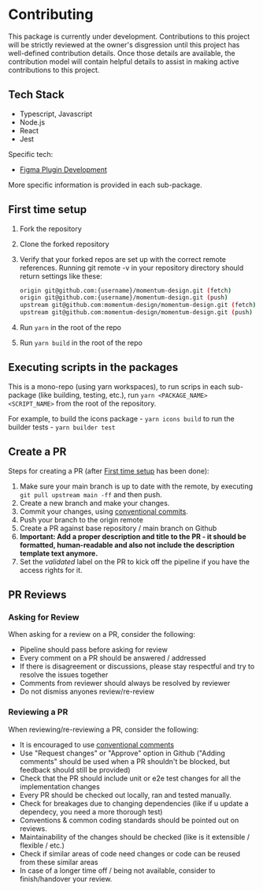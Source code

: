 # Contributing

This package is currently under development. Contributions to this project will be strictly reviewed at the owner's disgression until this project has well-defined contribution details. Once those details are available, the contribution model will contain helpful details to assist in making active contributions to this project.

## Tech Stack

- Typescript, Javascript
- Node.js
- React
- Jest

Specific tech:

- [Figma Plugin Development](https://www.figma.com/plugin-docs/)

More specific information is provided in each sub-package.

## First time setup

1. Fork the repository
2. Clone the forked repository
3. Verify that your forked repos are set up with the correct remote references.
    Running git remote -v in your repository directory should return settings like these:

    ```bash
    origin git@github.com:{username}/momentum-design.git (fetch)
    origin git@github.com:{username}/momentum-design.git (push)
    upstream git@github.com:momentum-design/momentum-design.git (fetch)
    upstream git@github.com:momentum-design/momentum-design.git (push)
    ```

4. Run `yarn` in the root of the repo
5. Run `yarn build` in the root of the repo

## Executing scripts in the packages

This is a mono-repo (using yarn workspaces), to run scrips in each sub-package (like building, testing, etc.), run `yarn <PACKAGE_NAME> <SCRIPT_NAME>` from the root of the repository.

For example,
    to build the icons package - `yarn icons build`
    to run the builder tests - `yarn builder test`

## Create a PR

Steps for creating a PR (after [First time setup](#first-time-setup) has been done):

1. Make sure your main branch is up to date with the remote, by executing `git pull upstream main -ff` and then push.
2. Create a new branch and make your changes.
3. Commit your changes, using [conventional commits](https://www.conventionalcommits.org/en/v1.0.0/#summary).
4. Push your branch to the origin remote
5. Create a PR against base repository / main branch on Github
6. **Important: Add a proper description and title to the PR - it should be formatted, human-readable and also not include the description template text anymore.**
7. Set the *validated* label on the PR to kick off the pipeline if you have the access rights for it.

## PR Reviews

### Asking for Review

When asking for a review on a PR, consider the following:

- Pipeline should pass before asking for review
- Every comment on a PR should be answered / addressed
- If there is disagreement or discussions, please stay respectful and try to resolve the issues together
- Comments from reviewer should always be resolved by reviewer
- Do not dismiss anyones review/re-review

### Reviewing a PR

When reviewing/re-reviewing a PR, consider the following:

- It is encouraged to use [conventional comments](https://conventionalcomments.org/)
- Use "Request changes" or "Approve" option in Github ("Adding comments" should be used when a PR shouldn't be blocked, but feedback should still be provided)
- Check that the PR should include unit or e2e test changes for all the implementation changes
- Every PR should be checked out locally, ran and tested manually.
- Check for breakages due to changing dependencies (like if u update a dependecy, you need a more thorough test)
- Conventions & common coding standards should be pointed out on reviews.
- Maintainability of the changes should be checked (like is it extensible / flexible / etc.)
- Check if similar areas of code need changes or code can be reused from these similar areas
- In case of a longer time off / being not available, consider to finish/handover your review.
